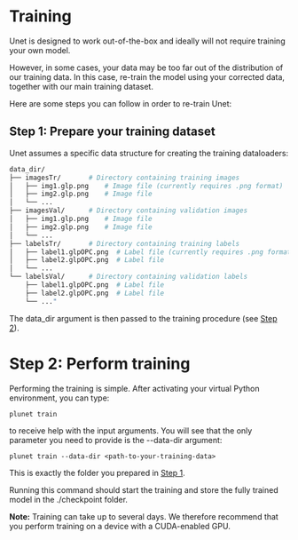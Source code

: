 # Training

Unet is designed to work out-of-the-box and ideally will not require training your own model.

However, in some cases, your data may be too far out of the distribution of our training data. In this case, re-train the model using your corrected data, together with our main training dataset.

Here are some steps you can follow in order to re-train Unet:

## Step 1: Prepare your training dataset

Unet assumes a specific data structure for creating the training dataloaders:

```bash
data_dir/
├── imagesTr/       # Directory containing training images
│   ├── img1.glp.png    # Image file (currently requires .png format)
│   ├── img2.glp.png    # Image file
│   └── ...
├── imagesVal/      # Directory containing validation images
│   ├── img1.glp.png    # Image file
│   ├── img2.glp.png    # Image file
│   └── ...
├── labelsTr/       # Directory containing training labels
│   ├── label1.glpOPC.png  # Label file (currently requires .png format)
│   ├── label2.glpOPC.png  # Label file
│   └── ...
└── labelsVal/      # Directory containing validation labels
    ├── label1.glpOPC.png  # Label file
    ├── label2.glpOPC.png  # Label file
    └── ..."
```

The data_dir argument is then passed to the training procedure (see [Step 2](#step-2-perform-training)).


# Step 2: Perform training

Performing the training is simple. After activating your virtual Python environment, you can type:
```shell
plunet train
```
to receive help with the input arguments. You will see that the only parameter you need to provide is the --data-dir argument:

```shell
plunet train --data-dir <path-to-your-training-data>
```
This is exactly the folder you prepared in [Step 1](#step-1-prepare-your-training-dataset). 

Running this command should start the training and store the fully trained model in the ./checkpoint folder.

**Note:** Training can take up to several days. We therefore recommend that you perform training on a device with a CUDA-enabled GPU.
